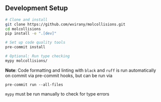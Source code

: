 ## Development Setup

```bash
# Clone and install
git clone https://github.com/wvirany/molcollisions.git
cd molcollisions
pip install -e ".[dev]"

# Set up code quality tools
pre-commit install

# Optional: Run type checking
mypy molcollisions/
```

**Note**: Code formatting and linting with `black` and `ruff` is run automatically on commit via pre-commit hooks, but can be run via
```
pre-commit run --all-files
```

`mypy` must be run manually to check for type errors
